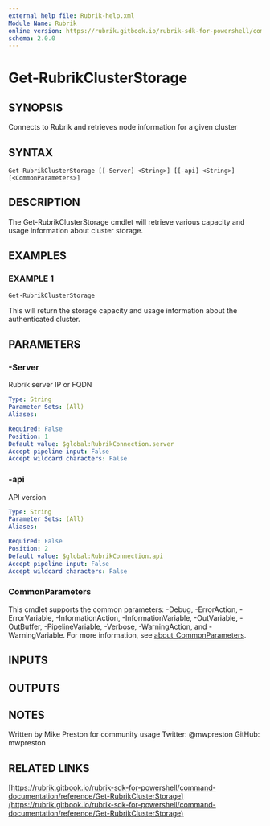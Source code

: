 ```yaml
---
external help file: Rubrik-help.xml
Module Name: Rubrik
online version: https://rubrik.gitbook.io/rubrik-sdk-for-powershell/command-documentation/reference/Get-RubrikClusterStorage
schema: 2.0.0
---
```


# Get-RubrikClusterStorage

## SYNOPSIS
Connects to Rubrik and retrieves node information for a given cluster

## SYNTAX

```
Get-RubrikClusterStorage [[-Server] <String>] [[-api] <String>] [<CommonParameters>]
```

## DESCRIPTION
The Get-RubrikClusterStorage cmdlet will retrieve various capacity and usage information about cluster storage.

## EXAMPLES

### EXAMPLE 1
```
Get-RubrikClusterStorage
```

This will return the storage capacity and usage information about the authenticated cluster.

## PARAMETERS

### -Server
Rubrik server IP or FQDN

```yaml
Type: String
Parameter Sets: (All)
Aliases:

Required: False
Position: 1
Default value: $global:RubrikConnection.server
Accept pipeline input: False
Accept wildcard characters: False
```

### -api
API version

```yaml
Type: String
Parameter Sets: (All)
Aliases:

Required: False
Position: 2
Default value: $global:RubrikConnection.api
Accept pipeline input: False
Accept wildcard characters: False
```

### CommonParameters
This cmdlet supports the common parameters: -Debug, -ErrorAction, -ErrorVariable, -InformationAction, -InformationVariable, -OutVariable, -OutBuffer, -PipelineVariable, -Verbose, -WarningAction, and -WarningVariable. For more information, see [about_CommonParameters](http://go.microsoft.com/fwlink/?LinkID=113216).

## INPUTS

## OUTPUTS

## NOTES
Written by Mike Preston for community usage
Twitter: @mwpreston
GitHub: mwpreston

## RELATED LINKS

[https://rubrik.gitbook.io/rubrik-sdk-for-powershell/command-documentation/reference/Get-RubrikClusterStorage](https://rubrik.gitbook.io/rubrik-sdk-for-powershell/command-documentation/reference/Get-RubrikClusterStorage)

